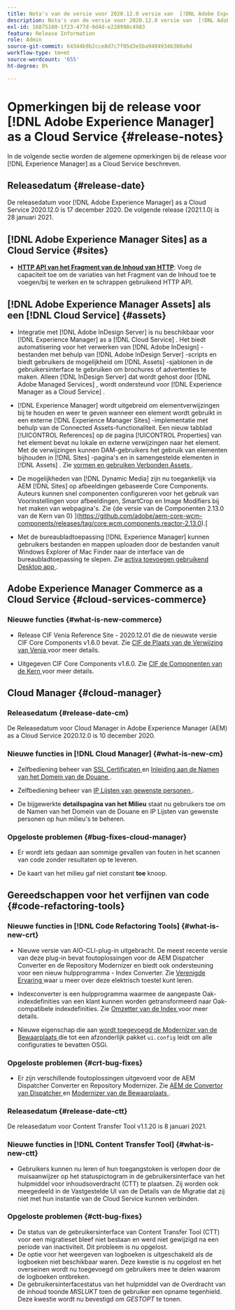 ```yaml
---
title: Nota's van de versie voor 2020.12.0 versie van  [!DNL Adobe Experience Manager]  as a Cloud Service.
description: Nota's van de versie voor 2020.12.0 versie van  [!DNL Adobe Experience Manager]  as a Cloud Service.
exl-id: 16875180-1f23-477d-9d4d-e220998c4983
feature: Release Information
role: Admin
source-git-commit: 64344b9b2cce8d7c7f05d3e5ba94049346308a9d
workflow-type: tm+mt
source-wordcount: '655'
ht-degree: 0%

---
```


# Opmerkingen bij de release voor [!DNL Adobe Experience Manager] as a Cloud Service {#release-notes}

In de volgende sectie worden de algemene opmerkingen bij de release voor [!DNL Experience Manager] as a Cloud Service beschreven.

## Releasedatum {#release-date}

De releasedatum voor [!DNL Adobe Experience Manager] as a Cloud Service 2020.12.0 is 17 december 2020.
De volgende release (2021.1.0) is 28 januari 2021.

## [!DNL Adobe Experience Manager Sites] as a Cloud Service {#sites}

* **[HTTP API van het Fragment van de Inhoud van HTTP](/help/assets/content-fragments/assets-api-content-fragments.md)**: Voeg de capaciteit toe om de variaties van het Fragment van de Inhoud toe te voegen/bij te werken en te schrappen gebruikend HTTP API.

## [!DNL Adobe Experience Manager Assets] als een [!DNL Cloud Service] {#assets}

* Integratie met [!DNL Adobe InDesign Server] is nu beschikbaar voor [!DNL Experience Manager] as a [!DNL Cloud Service] . Het biedt automatisering voor het verwerken van [!DNL Adobe InDesign] -bestanden met behulp van [!DNL Adobe InDesign Server] -scripts en biedt gebruikers de mogelijkheid om [!DNL Assets] -sjablonen in de gebruikersinterface te gebruiken om brochures of advertenties te maken. Alleen [!DNL InDesign Server] dat wordt gehost door [!DNL Adobe Managed Services] , wordt ondersteund voor [!DNL Experience Manager as a Cloud Service] . <!-- TBD: Add link to article. -->

* [!DNL Experience Manager] wordt uitgebreid om elementverwijzingen bij te houden en weer te geven wanneer een element wordt gebruikt in een externe [!DNL Experience Manager Sites] -implementatie met behulp van de Connected Assets-functionaliteit. Een nieuw tabblad [!UICONTROL References] op de pagina [!UICONTROL Properties] van het element bevat nu lokale en externe verwijzingen naar het element. Met de verwijzingen kunnen DAM-gebruikers het gebruik van elementen bijhouden in [!DNL Sites] -pagina&#39;s en in samengestelde elementen in [!DNL Assets] . Zie [ vormen en gebruiken Verbonden Assets ](/help/assets/use-assets-across-connected-assets-instances.md).

* De mogelijkheden van [!DNL Dynamic Media] zijn nu toegankelijk via AEM [!DNL Sites] op afbeeldingen gebaseerde Core Components. Auteurs kunnen snel componenten configureren voor het gebruik van Voorinstellingen voor afbeeldingen, SmartCrop en Image Modifiers bij het maken van webpagina&#39;s. Zie {de versie van de Componenten 2.13.0 van de Kern van 0} ](https://github.com/adobe/aem-core-wcm-components/releases/tag/core.wcm.components.reactor-2.13.0).[

* Met de bureaubladtoepassing [!DNL Experience Manager] kunnen gebruikers bestanden en mappen uploaden door de bestanden vanuit Windows Explorer of Mac Finder naar de interface van de bureaubladtoepassing te slepen. Zie [ activa toevoegen gebruikend Desktop app ](https://experienceleague.adobe.com/en/docs/experience-manager-desktop-app/using/using#upload-and-add-new-assets-to-aem).

## Adobe Experience Manager Commerce as a Cloud Service {#cloud-services-commerce}

### Nieuwe functies {#what-is-new-commerce}

* Release CIF Venia Reference Site - 2020.12.01 die de nieuwste versie CIF Core Components v1.6.0 bevat. Zie [ CIF de Plaats van de Verwijzing van Venia ](https://github.com/adobe/aem-cif-guides-venia/releases/tag/venia-2020.12.01) voor meer details.

* Uitgegeven CIF Core Components v1.6.0. Zie [ CIF de Componenten van de Kern ](https://github.com/adobe/aem-core-cif-components/releases/tag/core-cif-components-reactor-1.6.0) voor meer details.

## Cloud Manager {#cloud-manager}

### Releasedatum {#release-date-cm}

De Releasedatum voor Cloud Manager in Adobe Experience Manager (AEM) as a Cloud Service 2020.12.0 is 10 december 2020.

### Nieuwe functies in [!DNL Cloud Manager] {#what-is-new-cm}

* Zelfbediening beheer van [ SSL Certificaten ](/help/implementing/cloud-manager/managing-ssl-certifications/introduction-to-ssl-certificates.md) en [ Inleiding aan de Namen van het Domein van de Douane ](/help/implementing/cloud-manager/custom-domain-names/introduction.md).

* Zelfbediening beheer van [ IP Lijsten van gewenste personen ](/help/implementing/cloud-manager/ip-allow-lists/introduction.md).

* De bijgewerkte **detailspagina van het Milieu** staat nu gebruikers toe om de Namen van het Domein van de Douane en IP Lijsten van gewenste personen op hun milieu&#39;s te beheren.

### Opgeloste problemen {#bug-fixes-cloud-manager}

* Er wordt iets gedaan aan sommige gevallen van fouten in het scannen van code zonder resultaten op te leveren.

* De kaart van het milieu gaf niet constant **toe** knoop.

## Gereedschappen voor het verfijnen van code {#code-refactoring-tools}

### Nieuwe functies in [!DNL Code Refactoring Tools] {#what-is-new-crt}

* Nieuwe versie van AIO-CLI-plug-in uitgebracht. De meest recente versie van deze plug-in bevat foutoplossingen voor de AEM Dispatcher Converter en de Repository Modernizer en biedt ook ondersteuning voor een nieuw hulpprogramma - Index Converter. Zie [ Verenigde Ervaring ](https://experienceleague.adobe.com/en/docs/experience-manager-cloud-service/content/migration-journey/refactoring-tools/unified-experience#benefits) waar u meer over deze elektrisch toestel kunt leren.

* Indexconverter is een hulpprogramma waarmee de aangepaste Oak-indexdefinities van een klant kunnen worden getransformeerd naar Oak-compatibele indexdefinities. Zie [ Omzetter van de Index ](https://github.com/adobe/aem-cloud-service-source-migration/tree/master/packages/index-converter) voor meer details.

* Nieuwe eigenschap die aan [ wordt toegevoegd de Modernizer van de Bewaarplaats ](https://github.com/adobe/aem-cloud-service-source-migration/tree/master/packages/repository-modernizer) die tot een afzonderlijk pakket `ui.config` leidt om alle configuraties te bevatten OSGi.

### Opgeloste problemen {#crt-bug-fixes}

* Er zijn verschillende foutoplossingen uitgevoerd voor de AEM Dispatcher Converter en Repository Modernizer. Zie [ AEM de Convertor van Dispatcher ](https://github.com/adobe/aem-cloud-service-source-migration/tree/master/packages/dispatcher-converter) en [ Modernizer van de Bewaarplaats ](https://github.com/adobe/aem-cloud-service-source-migration/tree/master/packages/repository-modernizer).

### Releasedatum {#release-date-ctt}

De releasedatum voor Content Transfer Tool v1.1.20 is 8 januari 2021.

### Nieuwe functies in [!DNL Content Transfer Tool] {#what-is-new-ctt}

* Gebruikers kunnen nu leren of hun toegangstoken is verlopen door de muisaanwijzer op het statuspictogram in de gebruikersinterface van het hulpmiddel voor inhoudsoverdracht (CTT) te plaatsen. Zij worden ook meegedeeld in de Vastgestelde UI van de Details van de Migratie dat zij niet met hun instantie van de Cloud Service kunnen verbinden.

### Opgeloste problemen {#ctt-bug-fixes}

* De status van de gebruikersinterface van Content Transfer Tool (CTT) voor een migratieset bleef niet bestaan en werd niet gewijzigd na een periode van inactiviteit. Dit probleem is nu opgelost.
* De optie voor het weergeven van logboeken is uitgeschakeld als de logboeken niet beschikbaar waren. Deze kwestie is nu opgelost en het overseinen wordt nu toegevoegd om gebruikers mee te delen waarom de logboeken ontbreken.
* De gebruikersinterfacestatus van het hulpmiddel van de Overdracht van de inhoud toonde *MISLUKT* toen de gebruiker een opname tegenhield. Deze kwestie wordt nu bevestigd om *GESTOPT* te tonen.
